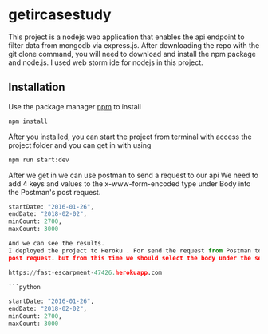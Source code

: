 # getircasestudy

This project is a nodejs web application that enables the api endpoint to filter data from mongodb via express.js.
After downloading the repo with the git clone command, you will need to download and install the npm package and node.js.
I used web storm ide for nodejs in this project.

## Installation

Use the package manager [npm](https://pip.pypa.io/en/stable/) to install
```bash
npm install
```
After you installed, you can start the project from terminal with access the project folder and you can get in with using 

```bash
npm run start:dev
```
After we get in we can use postman to send a request to our api
We need to add 4 keys and values to the x-www-form-encoded type under Body into the Postman's post request.

  ```python
  startDate: "2016-01-26",
  endDate: "2018-02-02",
  minCount: 2700,
  maxCount: 3000

And we can see the results.
I deployed the project to Heroku . For send the request from Postman to Heroku we need to add 4 keys and values to the x-www-form-encoded type under Body into the Postman's
post request. but from this time we should select the body under the selection list of them and again we are entering the same values to take the results.

https://fast-escarpment-47426.herokuapp.com

  ```python
  
  startDate: "2016-01-26",
  endDate: "2018-02-02",
  minCount: 2700,
  maxCount: 3000
```
